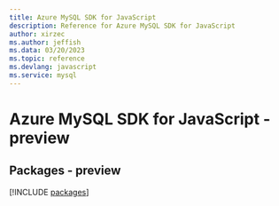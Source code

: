 ```yaml
---
title: Azure MySQL SDK for JavaScript
description: Reference for Azure MySQL SDK for JavaScript
author: xirzec
ms.author: jeffish
ms.data: 03/20/2023
ms.topic: reference
ms.devlang: javascript
ms.service: mysql
---
```

# Azure MySQL SDK for JavaScript - preview
## Packages - preview
[!INCLUDE [packages](mysql-index.md)]